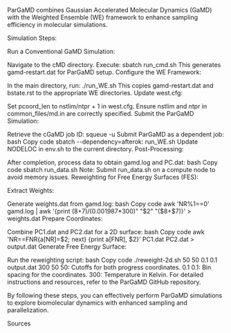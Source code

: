 ParGaMD combines Gaussian Accelerated Molecular Dynamics (GaMD) with the Weighted Ensemble (WE) framework to enhance sampling efficiency in molecular simulations.

Simulation Steps:

Run a Conventional GaMD Simulation:

Navigate to the cMD directory.
Execute: sbatch run_cmd.sh
This generates gamd-restart.dat for ParGaMD setup.
Configure the WE Framework:

In the main directory, run: ./run_WE.sh
This copies gamd-restart.dat and bstate.rst to the appropriate WE directories.
Update west.cfg:

Set pcoord_len to nstlim/ntpr + 1 in west.cfg.
Ensure nstlim and ntpr in common_files/md.in are correctly specified.
Submit the ParGaMD Simulation:

Retrieve the cGaMD job ID: squeue -u <username>
Submit ParGaMD as a dependent job:
bash
Copy code
sbatch --dependency=afterok:<jobid> run_WE.sh
Update NODELOC in env.sh to the current directory.
Post-Processing:

After completion, process data to obtain gamd.log and PC.dat:
bash
Copy code
sbatch run_data.sh
Note: Submit run_data.sh on a compute node to avoid memory issues.
Reweighting for Free Energy Surfaces (FES):

Extract Weights:

Generate weights.dat from gamd.log:
bash
Copy code
awk 'NR%1==0' gamd.log | awk '{print ($8+$7)/(0.001987*300)" "$2" "($8+$7)}' > weights.dat
Prepare Coordinates:

Combine PC1.dat and PC2.dat for a 2D surface:
bash
Copy code
awk 'NR==FNR{a[NR]=$2; next} {print a[FNR], $2}' PC1.dat PC2.dat > output.dat
Generate Free Energy Surface:

Run the reweighting script:
bash
Copy code
./reweight-2d.sh 50 50 0.1 0.1 output.dat 300
50 50: Cutoffs for both progress coordinates.
0.1 0.1: Bin spacing for the coordinates.
300: Temperature in Kelvin.
For detailed instructions and resources, refer to the ParGaMD GitHub repository.

By following these steps, you can effectively perform ParGaMD simulations to explore biomolecular dynamics with enhanced sampling and parallelization.


Sources
